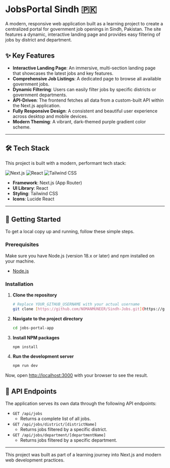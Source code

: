 # JobsPortal Sindh 🇵🇰

A modern, responsive web application built as a learning project to create a centralized portal for government job openings in Sindh, Pakistan. The site features a dynamic, interactive landing page and provides easy filtering of jobs by district and department.



## ✨ Key Features

* **Interactive Landing Page**: An immersive, multi-section landing page that showcases the latest jobs and key features.
* **Comprehensive Job Listings**: A dedicated page to browse all available government jobs.
* **Dynamic Filtering**: Users can easily filter jobs by specific districts or government departments.
* **API-Driven**: The frontend fetches all data from a custom-built API within the Next.js application.
* **Fully Responsive Design**: A consistent and beautiful user experience across desktop and mobile devices.
* **Modern Theming**: A vibrant, dark-themed purple gradient color scheme.

---

## 🛠️ Tech Stack

This project is built with a modern, performant tech stack:

![Next.js](https://img.shields.io/badge/Next.js-000000?style=for-the-badge&logo=nextdotjs&logoColor=white)
![React](https://img.shields.io/badge/React-20232A?style=for-the-badge&logo=react&logoColor=61DAFB)
![Tailwind CSS](https://img.shields.io/badge/Tailwind_CSS-38B2AC?style=for-the-badge&logo=tailwind-css&logoColor=white)

* **Framework**: Next.js (App Router)
* **UI Library**: React
* **Styling**: Tailwind CSS
* **Icons**: Lucide React

---

## 🚀 Getting Started

To get a local copy up and running, follow these simple steps.

### Prerequisites

Make sure you have Node.js (version 18.x or later) and npm installed on your machine.

* [Node.js](https://nodejs.org/)

### Installation

1.  **Clone the repository**
    ```sh
    # Replace YOUR_GITHUB_USERNAME with your actual username
    git clone [https://github.com/NOMANMUNEER/Sindh-Jobs.git](https://github.com/NOMANMUNEER/Sindh-Jobs.git)
    ```

2.  **Navigate to the project directory**
    ```sh
    cd jobs-portal-app
    ```

3.  **Install NPM packages**
    ```sh
    npm install
    ```

4.  **Run the development server**
    ```sh
    npm run dev
    ```

Now, open [http://localhost:3000](http://localhost:3000) with your browser to see the result.

## 📡 API Endpoints

The application serves its own data through the following API endpoints:

* `GET /api/jobs`
    * Returns a complete list of all jobs.
* `GET /api/jobs/district/[districtName]`
    * Returns jobs filtered by a specific district.
* `GET /api/jobs/department/[departmentName]`
    * Returns jobs filtered by a specific department.

---

This project was built as part of a learning journey into Next.js and modern web development practices.

